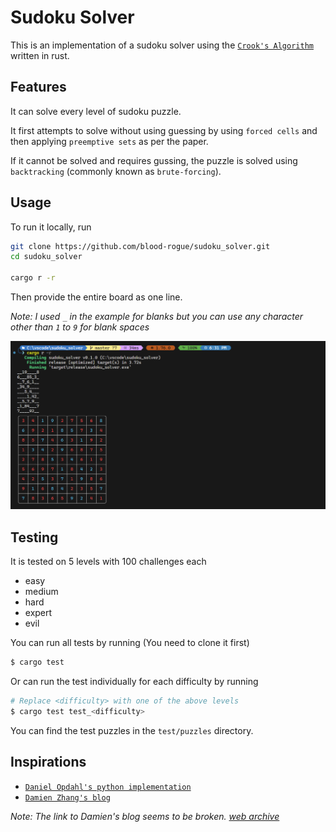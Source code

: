 # Sudoku Solver

This is an implementation of a sudoku solver using the [`Crook's Algorithm`](http://www.ams.org/notices/200904/rtx090400460p.pdf) written in rust.

## Features
It can solve every level of sudoku puzzle.

It first attempts to solve without using guessing by using `forced cells` and then applying `preemptive sets` as per the paper.

If it cannot be solved and requires gussing, the puzzle is solved using `backtracking` (commonly known as `brute-forcing`).

## Usage

To run it locally, run

```bash
git clone https://github.com/blood-rogue/sudoku_solver.git
cd sudoku_solver

cargo r -r
```

Then provide the entire board as one line.

*Note: I used `_` in the example for blanks but you can use any character other than `1` to `9` for blank spaces*

![Usage Example](image.png)

## Testing
It is tested on 5 levels with 100 challenges each
- easy
- medium
- hard
- expert
- evil

You can run all tests by running (You need to clone it first)
```bash
$ cargo test
```

Or can run the test individually for each difficulty by running
```bash
# Replace <difficulty> with one of the above levels
$ cargo test test_<difficulty>
```

You can find the test puzzles in the `test/puzzles` directory.

## Inspirations

- [`Daniel Opdahl's python implementation`](https://github.com/dopdahl16/Crooks-Sudoku)
- [`Damien Zhang's blog`](http://damienzhang.com/sudoku/)

*Note: The link to Damien's blog seems to be broken. [web archive](https://web.archive.org/web/20210510205105/http://damienzhang.com/sudoku/)*